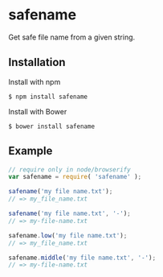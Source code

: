 safename
========

Get safe file name from a given string.


## Installation

Install with npm
```
$ npm install safename
```

Install with Bower
```
$ bower install safename
```


## Example

```js
// require only in node/browserify
var safename = require( 'safename' );

safename('my file name.txt');
// => my_file_name.txt

safename('my file name.txt', '-');
// => my-file-name.txt

safename.low('my file name.txt');
// => my_file_name.txt

safename.middle('my file name.txt', '-');
// => my-file-name.txt
```


